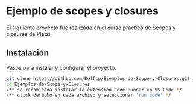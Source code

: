 # Ejemplo de scopes y closures

El siguiente proyecto fue realizado en el curso práctico de Scopes y closures de Platzi.

## Instalación

Pasos para instalar y configurar el proyecto.

```bash
git clone https://github.com/Reffcp/Ejemplos-de-Scope-y-Closures.git
cd Ejemplos-de-Scope-y-Closures
/** se recomienda instalar la extensión Code Runner en VS Code */
/** click derecho en cada archivo y seleccionar 'run code' */
